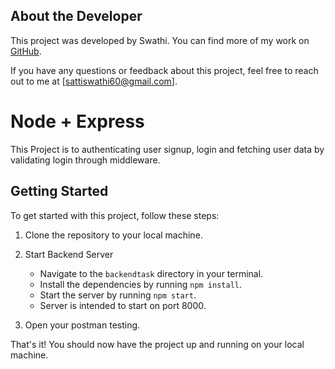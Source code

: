 ## About the Developer

This project was developed by Swathi. You can find more of my work on [GitHub](https://github.com/swathi60).

If you have any questions or feedback about this project, feel free to reach out to me at [sattiswathi60@gmail.com].

# Node + Express

This Project is to authenticating user signup, login and fetching user data by validating login through middleware.


## Getting Started

To get started with this project, follow these steps:

1. Clone the repository to your local machine.
2. Start Backend Server
   - Navigate to the `backendtask` directory in your terminal.
   - Install the dependencies by running `npm install`.
   - Start the server by running `npm start`.
   - Server is intended to start on port 8000.

3. Open your postman testing.

That's it! You should now have the project up and running on your local machine.